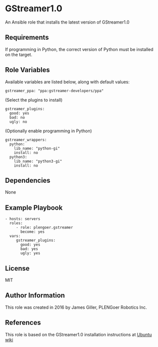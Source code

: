 GStreamer1.0
=========

An Ansible role that installs the latest version of GStreamer1.0

Requirements
------------

If programming in Python, the correct version of Python must be installed on the target.

Role Variables
--------------

Available variables are listed below, along with default values:

    gstreamer_ppa: "ppa:gstreamer-developers/ppa"
    
(Select the plugins to install)

    gstreamer_plugins:
      good: yes
      bad: no
      ugly: no

(Optionally enable programming in Python)

    gstreamer_wrappers:
      python:
        lib_name: "python-gi"
        install: no
      python3:
        lib_name: "python3-gi"
        install: no

Dependencies
------------

None

Example Playbook
----------------

    - hosts: servers
      roles:
         - role: plengoer.gstreamer
           become: yes
      vars:
         gstreamer_plugins:
           good: yes
           bad: yes
           ugly: yes

License
-------

MIT

Author Information
------------------

This role was created in 2016 by James Giller, PLENGoer Robotics Inc.

References
----------

This role is based on the GStreamer1.0 installation instructions at [Ubuntu wiki](https://wiki.ubuntu.com/Novacut/GStreamer1.0)

